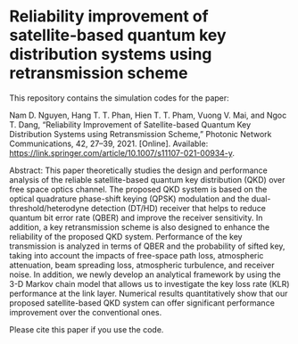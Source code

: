 # Reliability improvement of satellite‑based quantum key distribution systems using retransmission scheme

This repository contains the simulation codes for the paper:

Nam D. Nguyen, Hang T. T. Phan, Hien T. T. Pham, Vuong V. Mai, and Ngoc T. Dang, “Reliability Improvement of Satellite-based Quantum Key Distribution Systems using Retransmission Scheme,” Photonic Network Communications, 42, 27–39, 2021. [Online]. Available: https://link.springer.com/article/10.1007/s11107-021-00934-y.

Abstract: This paper theoretically studies the design and performance analysis of the reliable satellite-based quantum key distribution (QKD) over free space optics channel. The proposed QKD system is based on the optical quadrature phase-shift keying (QPSK) modulation and the dual-threshold/heterodyne detection (DT/HD) receiver that helps to reduce quantum bit error rate (QBER) and improve the receiver sensitivity. In addition, a key retransmission scheme is also designed to enhance the reliability of the proposed QKD system. Performance of the key transmission is analyzed in terms of QBER and the probability of sifted key, taking into account the impacts of free-space path loss, atmospheric attenuation, beam spreading loss, atmospheric turbulence, and receiver noise. In addition, we newly develop an analytical framework by using the 3-D Markov chain model that allows us to investigate the key loss rate (KLR) performance at the link layer. Numerical results quantitatively show that our proposed satellite-based QKD system can offer significant performance improvement over the conventional ones.
 
Please cite this paper if you use the code.
